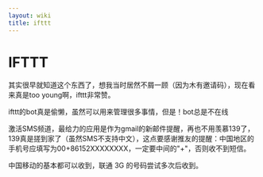 ```yaml
---
layout: wiki
title: ifttt
---
```


# IFTTT

其实很早就知道这个东西了，想我当时居然不屑一顾（因为木有邀请码），现在看来真是too young啊，ifttt非常赞。

ifttt的bot真是偷懒，虽然可以用来管理很多事情，但是！bot总是不在线

激活SMS频道，最给力的应用是作为gmail的新邮件提醒，再也不用羡慕139了，139真是搓到家了（虽然SMS不支持中文），这点要感谢推友的提醒：中国地区的手机号应填写为00+86152XXXXXXXX，一定要中间的"+"，否则收不到短信。

中国移动的基本都可以收到，联通 3G 的号码尝试多次后收到。
